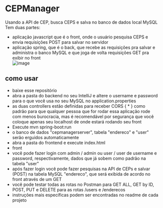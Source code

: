 # CEPManager
Usando a API de CEP, busca CEPS e salva no banco de dados local MySQL
Tem duas partes:  
- aplicação javascript que é o front, onde o usuário pesquisa CEPS e envia requisições POST para salvar no servidor  
- aplicação spring, que é o back, que recebe as requisições pra salvar e administra o banco MySQL e que joga de volta requisições GET pra exibir no front   
![image](https://github.com/user-attachments/assets/4e433dd4-23f5-49e8-a506-cd29240d00cc)

## como usar
- baixe esse repositório  
- abra a pasta do backend no seu IntelliJ e altere o username e password para o que você usa no seu MySQL no application.properties  
- as duas controllers estão definidas para receber CORS { * } como padrão para que qualquer pessoa que for rodar essa aplicação rode com menos burocracia, mas é recomendável por segurança que você coloque apenas seu localhost de onde estará rodando seu front  
- Execute mvn spring-boot:run  
- o banco de dados "cepmanagerserver", tabela "endereco" e "user" serão erguidos automaticamente
- abra a pasta do frontend e execute index.html  
- front 
- você pode fazer login com admin / admin ou user / user de username e password, respectivamente, dados que já sobem como padrão na tabela "user"  
- após fazer login você pode fazer pesquisas na API de CEPs e salvar (POST) na tabela MySQL "endereco", que será exibida de acordo no front através de um GET  
- você pode testar todas as rotas no Postman para GET ALL, GET by ID, POST, PUT e DELETE para as rotas /users e /enderecos  
- instruções mais específicas podem ser encontradas no readme de cada projeto  
